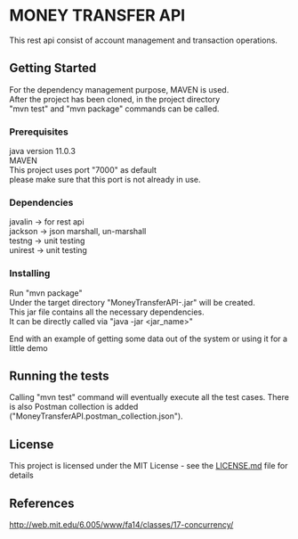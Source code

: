 
# MONEY TRANSFER API

This rest api consist of account management and transaction operations.

## Getting Started

For the dependency management purpose, MAVEN is used. <br/>
After the project has been cloned, in the project directory <br/>
"mvn test" and "mvn package" commands can be called. <br/>

### Prerequisites

java version 11.0.3 <br/>
MAVEN <br/>
This project uses port "7000" as default <br/>
please make sure that this port is not already in use.

### Dependencies
javalin -> for rest api <br/>
jackson -> json marshall, un-marshall <br/>
testng  -> unit testing <br/>
unirest -> unit testing <br/>

### Installing

Run "mvn package"<br/>
Under the target directory "MoneyTransferAPI-<version>.jar" will be created.<br/>
This jar file contains all the necessary dependencies.<br/>
It can be directly called via "java -jar <jar_name>"<br/>

End with an example of getting some data out of the system or using it for a little demo

## Running the tests

Calling "mvn test" command will eventually execute all the test cases.
There is also Postman collection is added ("MoneyTransferAPI.postman_collection.json").

## License

This project is licensed under the MIT License - see the [LICENSE.md](LICENSE.md) file for details

## References
http://web.mit.edu/6.005/www/fa14/classes/17-concurrency/